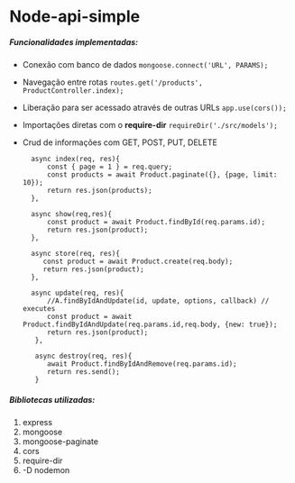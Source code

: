 # Node-api-simple

##### Funcionalidades implementadas:

- Conexão com banco de dados
`mongoose.connect('URL', PARAMS);`

- Navegação entre rotas
`routes.get('/products', ProductController.index);`

- Liberação para ser acessado através de outras URLs
`app.use(cors());`

- Importações diretas com o **require-dir**
`requireDir('./src/models');`

- Crud de informações com GET, POST, PUT, DELETE

        async index(req, res){
            const { page = 1 } = req.query;
            const products = await Product.paginate({}, {page, limit: 10});
            return res.json(products);
        },
    
        async show(req,res){
            const product = await Product.findById(req.params.id);
            return res.json(product);
        },
    
        async store(req, res){
           const product = await Product.create(req.body);
           return res.json(product);
        },
    
        async update(req, res){
            //A.findByIdAndUpdate(id, update, options, callback) // executes
            const product = await Product.findByIdAndUpdate(req.params.id,req.body, {new: true});
            return res.json(product);
         },
    
         async destroy(req, res){
            await Product.findByIdAndRemove(req.params.id);
            return res.send();
         }

##### Bibliotecas utilizadas:

1. express
2. mongoose
3. mongoose-paginate
4. cors
5. require-dir
6. -D nodemon

